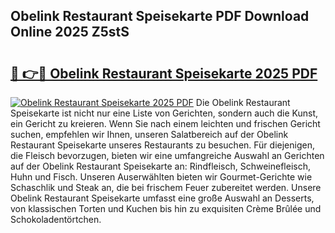 ## Obelink Restaurant Speisekarte PDF Download Online 2025 Z5stS

# <h2><a href="http://gc9z1o.nevu.top/?p=Obelink+Restaurant+Speisekarte">🔗 👉🔴 Obelink Restaurant Speisekarte 2025 PDF</a></h2>

[![Obelink Restaurant Speisekarte 2025 PDF](https://i.imgur.com/dBaPXMq.png)](http://gc9z1o.nevu.top/?p=Obelink+Restaurant+Speisekarte)
Die Obelink Restaurant Speisekarte ist nicht nur eine Liste von Gerichten, sondern auch die Kunst, ein Gericht zu kreieren. Wenn Sie nach einem leichten und frischen Gericht suchen, empfehlen wir Ihnen, unseren Salatbereich auf der Obelink Restaurant Speisekarte unseres Restaurants zu besuchen. Für diejenigen, die Fleisch bevorzugen, bieten wir eine umfangreiche Auswahl an Gerichten auf der Obelink Restaurant Speisekarte an: Rindfleisch, Schweinefleisch, Huhn und Fisch. Unseren Auserwählten bieten wir Gourmet-Gerichte wie Schaschlik und Steak an, die bei frischem Feuer zubereitet werden. Unsere Obelink Restaurant Speisekarte umfasst eine große Auswahl an Desserts, von klassischen Torten und Kuchen bis hin zu exquisiten Crème Brûlée und Schokoladentörtchen.
